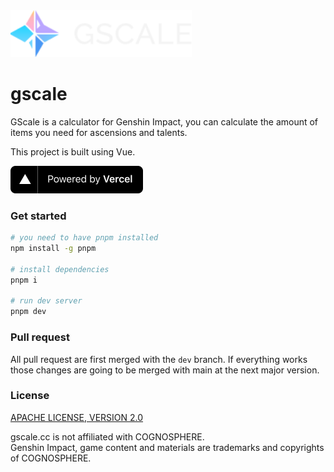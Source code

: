 <img src="./src/assets/logo-label.svg" height="75">

# gscale

GScale is a calculator for Genshin Impact, you can calculate the amount of items you need for ascensions and talents.

This project is built using Vue.

<a href="https://vercel.com?utm_source=gscale&utm_campaign=oss">
<img src="./src/assets/powered-by-vercel.svg"
	width="212"
	height="44">
</a>

### Get started
```sh
# you need to have pnpm installed
npm install -g pnpm

# install dependencies
pnpm i

# run dev server
pnpm dev
```

### Pull request

All pull request are first merged with the `dev` branch. If everything works those changes are going to be merged with main at the next major version.

### License

[APACHE LICENSE, VERSION 2.0](https://www.apache.org/licenses/LICENSE-2.0)

gscale.cc is not affiliated with COGNOSPHERE.  
Genshin Impact, game content and materials are trademarks and copyrights of COGNOSPHERE.

